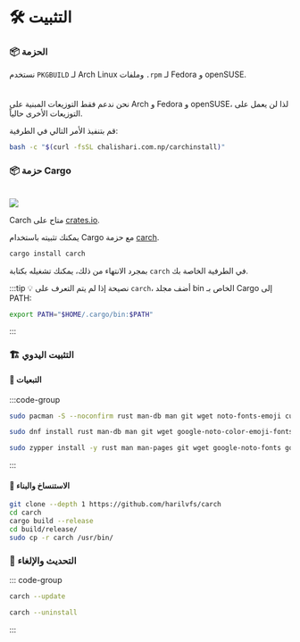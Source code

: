 # 🛠️ التثبيت

### 📦 الحزمة

نستخدم `PKGBUILD` لـ Arch Linux وملفات `.rpm` لـ Fedora و openSUSE.

<div class="danger custom-block" style="padding-top: 8px">

نحن ندعم فقط التوزيعات المبنية على Arch و Fedora و openSUSE، لذا لن يعمل على التوزيعات الأخرى حالياً.

</div>

قم بتنفيذ الأمر التالي في الطرفية:

```sh
bash -c "$(curl -fsSL chalishari.com.np/carchinstall)"
```

### 📦 حزمة Cargo

<br>

<img src="https://img.shields.io/crates/v/carch?style=for-the-badge&logo=rust&color=f5a97f&logoColor=fe640b&labelColor=171b22" >

Carch متاح على [crates.io](https://crates.io/).

يمكنك تثبيته باستخدام Cargo مع حزمة [carch](https://crates.io/crates/carch).

```sh
cargo install carch
```

بمجرد الانتهاء من ذلك، يمكنك تشغيله بكتابة `carch` في الطرفية الخاصة بك.

:::tip :bulb: نصيحة
إذا لم يتم التعرف على `carch`، أضف مجلد bin الخاص بـ Cargo إلى PATH:

```sh
export PATH="$HOME/.cargo/bin:$PATH"
```

:::

### 🏗️ التثبيت اليدوي

#### 📜 التبعيات

:::code-group

```sh [<i class="devicon-archlinux-plain"></i> Arch]
sudo pacman -S --noconfirm rust man-db man git wget noto-fonts-emoji curl bash-completion ttf-nerd-fonts-symbols ttf-jetbrains-mono-nerd cargo
```

```sh [<i class="devicon-fedora-plain"></i> Fedora]
sudo dnf install rust man-db man git wget google-noto-color-emoji-fonts google-noto-emoji-fonts jetbrains-mono-fonts-all bash-completion-devel curl cargo -y
```

```sh [<i class="devicon-opensuse-plain"></i>  openSUSE ]
sudo zypper install -y rust man man-pages git wget google-noto-fonts google-noto-coloremoji-fonts jetbrains-mono-fonts  symbols-only-nerd-fonts bash-completion curl 
```

:::

#### 🔧 الاستنساخ والبناء

```sh
git clone --depth 1 https://github.com/harilvfs/carch
cd carch
cargo build --release
cd build/release/
sudo cp -r carch /usr/bin/
```

### 🔄 التحديث والإلغاء

::: code-group

```sh [ 🔄 تحديث ]
carch --update
```

```sh [ 🗑️ إلغاء التثبيت ]
carch --uninstall
```

:::